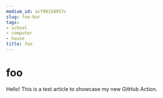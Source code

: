 ```yaml
---
medium_id: acf96158957c
slug: foo-bar
tags:
- school
- computer
- house
title: foo
---
```


# foo
Hello! This is a test article to showcase my new GitHub Action.